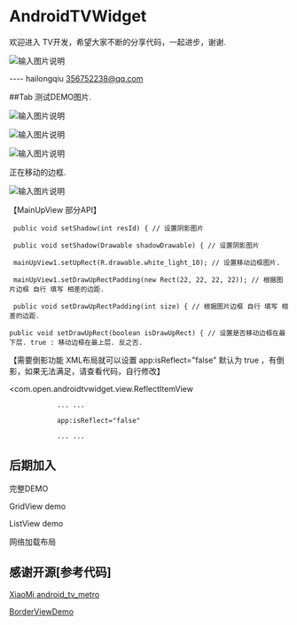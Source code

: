 # AndroidTVWidget

 欢迎进入 TV开发，希望大家不断的分享代码，一起进步，谢谢.
  
![输入图片说明](http://git.oschina.net/uploads/images/2016/0223/094451_e49419a7_111902.png "在这里输入图片标题")
 
 ---- hailongqiu 356752238@qq.com

##Tab 测试DEMO图片.

![输入图片说明](http://git.oschina.net/uploads/images/2015/0905/050539_109ee7a3_111902.png "test1")

![输入图片说明](http://git.oschina.net/uploads/images/2015/0905/050611_b341a277_111902.png "test2")

![输入图片说明](http://git.oschina.net/uploads/images/2015/0905/163056_5d6b6a7a_111902.png "test123")

正在移动的边框.

![输入图片说明](http://git.oschina.net/uploads/images/2015/0905/163423_be647737_111902.png "在这里输入图片标题")

【MainUpView 部分API】
    
     public void setShadow(int resId) { // 设置阴影图片

     public void setShadow(Drawable shadowDrawable) { // 设置阴影图片

     mainUpView1.setUpRect(R.drawable.white_light_10); // 设置移动边框图片.

     mainUpView1.setDrawUpRectPadding(new Rect(22, 22, 22, 22)); // 根据图片边框 自行 填写 相差的边距.

     public void setDrawUpRectPadding(int size) { // 根据图片边框 自行 填写 相差的边距.

    public void setDrawUpRect(boolean isDrawUpRect) { // 设置是否移动边框在最下层. true : 移动边框在最上层. 反之否.


【需要倒影功能 XML布局就可以设置 app:isReflect="false" 默认为 true ，有倒影，如果无法满足，请查看代码，自行修改】

 <com.open.androidtvwidget.view.ReflectItemView

                ... ...

                app:isReflect="false"

                ... ...



## 后期加入
   
   完整DEMO
   
   GridView demo
   
   ListView demo
   
   网络加载布局
   
## 感谢开源[参考代码]
<p>
<a href="https://github.com/XiaoMi/android_tv_metro">XiaoMi android_tv_metro </a>
</p>
<p>
<a href="https://github.com/lf8289/BorderViewDemo">BorderViewDemo</a>
</p>